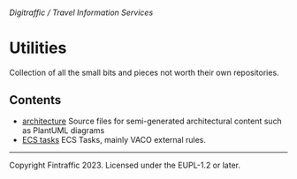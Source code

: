 ###### Digitraffic / Travel Information Services

# Utilities

Collection of all the small bits and pieces not worth their own repositories.

## Contents

 - [architecture](./architecture) Source files for semi-generated architectural content such as PlantUML diagrams
 - [ECS tasks](./ecs-tasks) ECS Tasks, mainly VACO external rules.

---

Copyright Fintraffic 2023. Licensed under the EUPL-1.2 or later.


